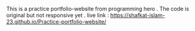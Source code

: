 This is a practice portfolio-website from programming hero .
The code is original but not responsive yet .
live link : https://shafkat-islam-23.github.io/Practice-portfolio-website/
